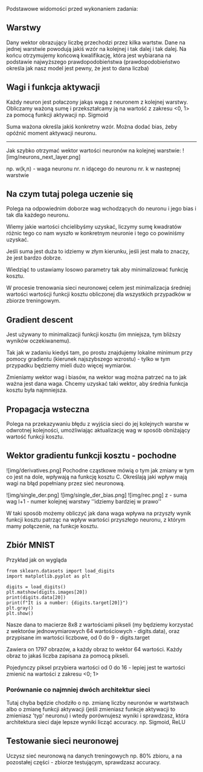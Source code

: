 Podstawowe widomości przed wykonaniem zadania:

## Warstwy

Dany wektor obrazujący liczbę przechodzi przez kilka wartstw.
Dane na jednej warstwie powodują jakiś wzór na kolejnej i tak dalej i tak dalej.
Na końcu otrzymujemy końcową kwalifikację, która jest wybiarana na podstawie najwyższego prawdopodobieństwa (prawdopodobieństwo określa jak nasz model jest pewny, że jest to dana liczba)

## Wagi i funkcja aktywacji

Każdy neuron jest połaczony jakąs wagą z neuronem z kolejnej warstwy.
Obliczamy ważoną sumę i przekształcamy ją na wartość z zakresu <0, 1> za pomocą funkcji aktywacji np. Sigmoid

Suma ważona określa jakiś konkretny wzór.
Można dodać bias, żeby opóźnić moment aktywacji neuronu.

---

Jak szybko otrzymać wektor wartości neuronów na kolejnej warstwie:
![img/neurons_next_layer.png]

np. w(k,n) - waga neuronu nr. n idącego do neuronu nr. k w nastepnej warstwie

## Na czym tutaj polega uczenie się

Polega na odpowiednim doborze wag wchodzących do neuronu i jego bias i tak dla każdego neuronu.

Wiemy jakie wartości chcielibyśmy uzyskać, liczymy sumę kwadratów różnic tego co nam wyszło w konkretnym neuronie i tego co powiniśmy uzyskać.

Jeśli suma jest duża to idziemy w złym kierunku, jeśli jest mała to znaczy, że jest bardzo dobrze.

Wiedziąć to ustawiamy losowo parametry tak aby minimalizować funkcję kosztu.

W procesie trenowania sieci neuronowej celem jest minimalizacja średniej wartości wartoścji funkcji kosztu obliczonej dla wszystkich przypadków w zbiorze treningowym.

## Gradient descent

Jest używany to minimalizacji funkcji kosztu (im mniejsza, tym bliższy wyników oczekiwanemu).

Tak jak w zadaniu kiedyś tam, po prostu znajdujemy lokalne minimum przy pomocy gradientu (kierunek najszybszego wzrostu) - tylko w tym przypadku będziemy mieli dużo więcej wymiarów.

Zmieniamy wektor wag i biasów, na wektor wag można patrzeć na to jak ważna jest dana waga. Chcemy uzyskać taki wektor, aby średnia funkcja kosztu była najmniejsza.

## Propagacja wsteczna

Polega na przekazywaniu błędu z wyjścia sieci do jej kolejnych warstw w odwrotnej kolejności, umożliwiając aktualizację wag w sposób obniżający wartość funkcji kosztu.

## Wektor gradientu funkcji kosztu - pochodne

![img/derivatives.png]
Pochodne cząstkowe mówią o tym jak zmiany w tym co jest na dole, wpływają na funkcję kosztu C. Określają jaki wpływ mają wagi na błąd popełniany przez sieć neuronową.

![img/single_der.png]
![img/single_der_bias.png]
![img/rec.png]
z - suma wag
l+1 - numer kolejnej warstwy ''idziemy bardziej w prawo''

W taki sposób możemy obliczyć jak dana waga wpływa na przyszły wynik funkcji kosztu patrząc na wpływ wartości przyszłego neuronu, z którym mamy połączenie, na funkcje kosztu.

## Zbiór MNIST

Przykład jak on wygląda

```
from sklearn.datasets import load_digits
import matplotlib.pyplot as plt

digits = load_digits()
plt.matshow(digits.images[20])
print(digits.data[20])
print(f"It is a number: {digits.target[20]}")
plt.gray()
plt.show()
```

Nasze dana to macierze 8x8 z wartościami pikseli (my będziemy korzystać z wektorów jednowymiarowych 64 wartościowych - digits.data), oraz przypisane
im wartości liczbowe, od 0 do 9 - digits.target

Zawiera on 1797 obrazów, a każdy obraz to wektor 64 wartości. Każdy
obraz to jakaś liczba zapisana za pomocą pikseli.

Pojedynczy piksel przybiera wartości od 0 do 16 - lepiej jest te wartości zmienić na wartości z zakresu <0; 1>

### Porównanie co najmniej dwóch architektur sieci

Tutaj chyba będzie chodziło o np. zmianę liczby neuronów w wartstwach albo o zmianę funkcji aktywacji (jeśli zmieniasz funkcje aktywacji to zmieniasz 'typ' neuronu) i wtedy porównujesz wyniki i sprawdzasz, która architektura sieci daje lepsze wyniki licząć accuracy.
np. Sigmoid, ReLU

## Testowanie sieci neuronowej

Uczysz sieć neuronową na danych treningowych np. 80% zbioru, a na pozostałej części - zbiorze testującym, sprawdzasz accuracy.
